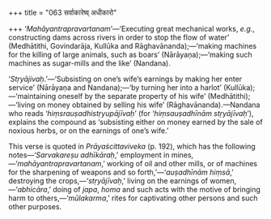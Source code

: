 +++
title = "063 सर्वाकारेष्व् अधीकारो"

+++
‘*Mahāyantrapravartanam*’—‘Executing great mechanical works, *e.g*.,
constructing dams across rivers in order to stop the flow of water’
(Medhātithi, Govindarāja, Kullūka and Rāghavānanda);—‘making machines
for the killing of large animals, such as boars’ (Nārāyaṇa);—‘making
such machines as sugar-mills and the like’ (Nandana).

‘*Stṛyājivaḥ*.’—‘Subsisting on one’s wife’s earnings by making her enter
service’ (Nārāyaṇa and Nandana);—‘by turning her into a harlot’
(Kullūka);—‘maintaining oneself by the separate property of his wife’
(Medhātithi);—‘living on money obtained by selling his wife’
(Rāghavānanda).—Nandana who reads ‘*hiṃsrauṣadhistṛyupājīvaḥ*’ (for
‘*hiṃsauṣadhīnām stṛyājīvaḥ*’), explains the compound as ‘subsisting
either on money earned by the sale of noxious herbs, or on the earnings
of one’s wife.’

This verse is quoted in *Prāyaścittaviveka* (p. 192), which has the
following notes—‘*Sarvakareṣu adhīkāraḥ*,’ employment in
mines,—‘*mahāyantrapravartanam*,’ working of oil and other mills, or of
machines for the sharpening of weapons and so forth,’—‘*auṣadhīnām
hiṃsā*,’ destroying the crops,—‘*stṛyājīvaḥ*,’ living on the earnings of
women,—‘*abhicāra*,’ doing of *japa*, *homa* and such acts with the
motive of bringing harm to others,—‘*mūlakarma*,’ rites for captivating
other persons and such other purposes.


